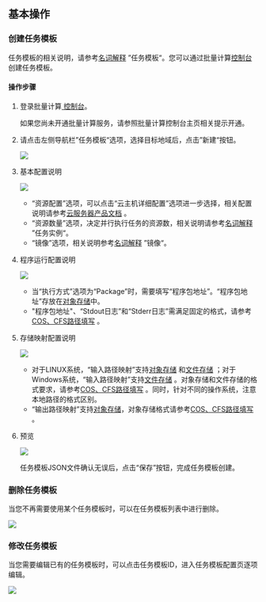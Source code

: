 ## 基本操作

### 创建任务模板

任务模板的相关说明，请参考[名词解释](https://cloud.tencent.com/document/product/599/10396) ”任务模板“。您可以通过批量计算[控制台](https://console.cloud.tencent.com/batch/task)创建任务模板。

#### 操作步骤

1. 登录批量计算[ 控制台](https://console.cloud.tencent.com/batch/task)。

   如果您尚未开通批量计算服务，请参照批量计算控制台主页相关提示开通。

2. 请点击左侧导航栏”任务模板“选项，选择目标地域后，点击”新建“按钮。

   ![](https://mc.qcloudimg.com/static/img/b6d89f6a4b4e0c8cc0469606948b8e41/image.jpg)

3. 基本配置说明

   ![](https://mc.qcloudimg.com/static/img/2e4c9a7879539ae70b907f669e4a8b78/image.jpg)

   + “资源配置”选项，可以点击“云主机详细配置”选项进一步选择，相关配置说明请参考[云服务器产品文档](https://cloud.tencent.com/document/product/213) 。
   + “资源数量”选项，决定并行执行任务的资源数，相关说明请参考[名词解释](https://cloud.tencent.com/document/product/599/10396) ”任务实例“。
   + “镜像”选项，相关说明参考[名词解释](https://cloud.tencent.com/document/product/599/10396) ”镜像“。

4. 程序运行配置说明

   ![](https://mc.qcloudimg.com/static/img/ed418b2351814d567c0beceb3183ec9d/image.jpg)

   + 当“执行方式”选项为“Package”时，需要填写“程序包地址”。“程序包地址”存放在[对象存储](https://cloud.tencent.com/document/product/436)中。
   + "程序包地址"、“Stdout日志”和“Stderr日志”需满足固定的格式，请参考[COS、CFS路径填写](https://cloud.tencent.com/document/product/599/13996) 。

5. 存储映射配置说明

   ![](https://mc.qcloudimg.com/static/img/b86945c2ee04dcb89d1ce9aa2a62955c/image.jpg)

   + 对于LINUX系统，“输入路径映射”支持[对象存储](https://cloud.tencent.com/document/product/436) 和[文件存储](https://cloud.tencent.com/document/product/582) ；对于Windows系统，“输入路径映射”支持[文件存储](https://cloud.tencent.com/document/product/582) 。对象存储和文件存储的格式要求，请参考[COS、CFS路径填写](https://cloud.tencent.com/document/product/599/13996) 。同时，针对不同的操作系统，注意本地路径的格式区别。
   + “输出路径映射”支持[对象存储](https://cloud.tencent.com/document/product/436)，对象存储格式请参考[COS、CFS路径填写](https://cloud.tencent.com/document/product/599/13996) 。

6. 预览

   ![](https://mc.qcloudimg.com/static/img/779bfc1f07af787612d2fb1db5ce70d1/image.jpg)

   任务模板JSON文件确认无误后，点击“保存”按钮，完成任务模板创建。

### 删除任务模板

当您不再需要使用某个任务模板时，可以在任务模板列表中进行删除。

![](https://mc.qcloudimg.com/static/img/9d207da685ef89b75a93818851f5050f/image.jpg)

### 修改任务模板

当您需要编辑已有的任务模板时，可以点击任务模板ID，进入任务模板配置页逐项编辑。

![](https://mc.qcloudimg.com/static/img/bab3f74591f80db4022716f897d57893/image.jpg)
